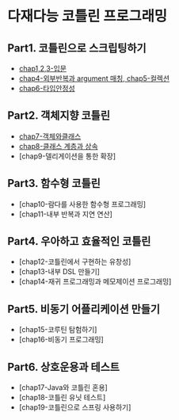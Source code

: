 # 다재다능 코틀린 프로그래밍

## Part1. 코틀린으로 스크립팅하기

* [chap1,2,3-입문](./chap1,2,3-입문.md)
* [chap4-외부반복과 argument 매칭, chap5-컬렉션](./chap4,5-kotlin-기본.md)
* [chap6-타입안정성](./chap6-타입안정성.md)

## Part2. 객체지향 코틀린

* [chap7-객체와클래스](./chap7-객체와클래스.md)
* [chap8-클래스 계층과 상속](./chap8-클래스계층과상속.md)
* [chap9-델리게이션을 통한 확장]

## Part3. 함수형 코틀린

* [chap10-람다를 사용한 함수형 프로그래밍]
* [chap11-내부 반복과 지연 연산]

## Part4. 우아하고 효율적인 코틀린

* [chap12-코틀린에서 구현하는 유창성]
* [chap13-내부 DSL 만들기]
* [chap14-재귀 프로그래밍과 메모제이션 프로그래밍]

## Part5. 비동기 어플리케이션 만들기

* [chap15-코루틴 탐험하기]
* [chap16-비동기 프로그래밍]

## Part6. 상호운용과 테스트

* [chap17-Java와 코틀린 혼용]
* [chap18-코틀린 유닛 테스트]
* [chap19-코틀린으로 스프링 사용하기]